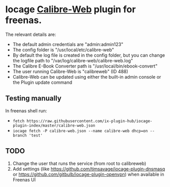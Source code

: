 # Iocage [Calibre-Web](https://github.com/janeczku/calibre-web) plugin for freenas.

The relevant details are:

* The default admin credentials are "admin:admin123"
* The config folder is "/usr/local/etc/calibre-web"
* By default the log file is created in the config folder, but you can change the logfile path to "/var/log/calibre-web/calibre-web.log"
* The Calibre E-Book Converter path is "/usr/local/bin/ebook-convert"
* The user running Calibre-Web is "calibreweb" (ID 488)
* Calibre-Web can be updated using either the built-in admin console or the Plugin update command

## Testing manually

In freenas shell run:

* `fetch https://raw.githubusercontent.com/ix-plugin-hub/iocage-plugin-index/master/calibre-web.json`
* `iocage fetch -P calibre-web.json --name calibre-web dhcp=on --branch 'test'`

## TODO
1. Change the user that runs the service (from root to calibreweb)
2. Add settings (like https://github.com/timsavage/iocage-plugin-dnsmasq or https://github.com/gitbulb/iocage-plugin-openvpn) when available in Freenas UI
